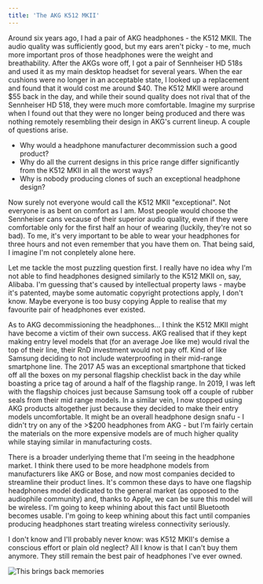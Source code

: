 ```yaml
---
title: 'The AKG K512 MKII'
---
```


Around six years ago, I had a pair of AKG headphones - the K512 MKII. The audio quality was sufficiently good, but my ears aren't picky - to me, much more important pros of those headphones were the weight and breathability. After the AKGs wore off, I got a pair of Sennheiser HD 518s and used it as my main desktop headset for several years. When the ear cushions were no longer in an acceptable state, l looked up a replacement and found that it would cost me around $40. The K512 MKII were around $55 back in the day, and while their sound quality does not rival that of the Sennheiser HD 518, they were much more comfortable. Imagine my surprise when I found out that they were no longer being produced and there was nothing remotely resembling their design in AKG's current lineup. A couple of questions arise.

- Why would a headphone manufacturer decommission such a good product?
- Why do all the current designs in this price range differ significantly from the K512 MKII in all the worst ways?
- Why is nobody producing clones of such an exceptional headphone design?

Now surely not everyone would call the K512 MKII "exceptional". Not everyone is as bent on comfort as I am. Most people would choose the Sennheiser cans vecause of their superior audio quality, even if they were comfortable only for the first half an hour of wearing (luckily, they're not so bad). To me, it's very important to be able to wear your headphones for three hours and not even remember that you have them on. That being said, I imagine I'm not conpletely alone here.

Let me tackle the most puzzling question first. I really have no idea why I'm not able to find headphones designed similarly to the K512 MKII on, say, Alibaba. I'm guessing that's caused by intellectual property laws - maybe it's patented, maybe some automatic copyright protections apply, I don't know. Maybe everyone is too busy copying Apple to realise that my favourite pair of headphones ever existed.

As to AKG decommissioning the headphones... I think the K512 MKII might have become a victim of their own success. AKG realised that if they kept making entry level models that (for an average Joe like me) would rival the top of their line, their RnD investment would not pay off. Kind of like Samsung deciding to not include waterproofing in their mid-range smartphone line. The 2017 A5 was an exceptional smartphone that ticked off all the boxes on my personal flagship checklist back in the day while boasting a price tag of around a half of the flagship range. In 2019, I was left with the flagship choices just because Samsung took off a couple of rubber seals from their mid range models. In a similar vein, I now stopped using AKG products altogether just because they decided to make their entry models uncomfortable. It might be an overall headphone design snafu - I didn't try on any of the >$200 headphones from AKG - but I'm fairly certain the materials on the more expensive models are of much higher quality while staying similar in manufacturing costs.

There is a broader underlying theme that I'm seeing in the headphone market. I think there used to be more headphone models from manufacturers like AKG or Bose, and now most companies decided to streamline their product lines. It's common these days to have one flagship headphones model dedicated to the general market (as opposed to the audiophile community) and, thanks to Apple, we can be sure this model will be wireless. I'm going to keep whining about this fact until Bluetooth becomes usable. I'm going to keep whining about this fact until companies producing headphones start treating wireless connectivity seriously.

I don't know and I'll probably never know: was K512 MKII's demise a conscious effort or plain old neglect? All I know is that I can't buy them anymore. They still remain the best pair of headphones I've ever owned.

![This brings back memories](/assetss/2019-09-09-akg-k512-mkii/1.png)

